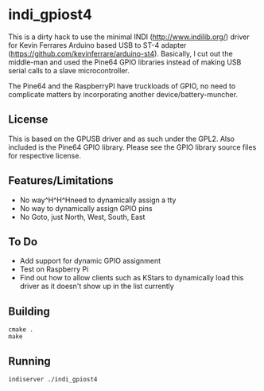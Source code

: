 # indi_gpiost4

This is a dirty hack to use the minimal INDI (http://www.indilib.org/) driver for Kevin Ferrares Arduino 
based USB to ST-4 adapter (https://github.com/kevinferrare/arduino-st4).  Basically, I cut out the middle-man
and used the Pine64 GPIO libraries instead of making USB serial calls to a slave microcontroller.  

The Pine64 and the RaspberryPI have truckloads of GPIO, no need to complicate matters by incorporating 
another device/battery-muncher. 


## License

This is based on the GPUSB driver and as such under the GPL2.  Also included is the 
Pine64 GPIO library.  Please see the GPIO library source files for respective license.


## Features/Limitations
  * No way^H^H^Hneed to dynamically assign a tty
  * No way to dynamically assign GPIO pins
  * No Goto, just North, West, South, East

## To Do
  * Add support for dynamic GPIO assignment
  * Test on Raspberry Pi
  * Find out how to allow clients such as KStars to dynamically load this driver as 
    it doesn't show up in the list currently


## Building

    cmake .
    make

## Running

    indiserver ./indi_gpiost4
